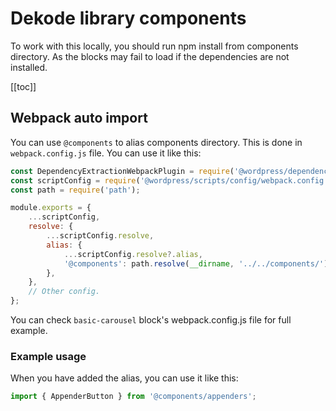 # Dekode library components
To work with this locally, you should run npm install from components directory. As the blocks may fail to load if the dependencies are not installed.

[[toc]]
## Webpack auto import

You can use `@components` to alias components directory. This is done in `webpack.config.js` file. You can use it like this:

```js
const DependencyExtractionWebpackPlugin = require('@wordpress/dependency-extraction-webpack-plugin');
const scriptConfig = require('@wordpress/scripts/config/webpack.config');
const path = require('path');

module.exports = {
	...scriptConfig,
	resolve: {
		...scriptConfig.resolve,
		alias: {
			...scriptConfig.resolve?.alias,
			'@components': path.resolve(__dirname, '../../components/'),
		},
	},
	// Other config.
};
```

You can check `basic-carousel` block's webpack.config.js file for full example.

### Example usage

When you have added the alias, you can use it like this:

```js
import { AppenderButton } from '@components/appenders';
```
